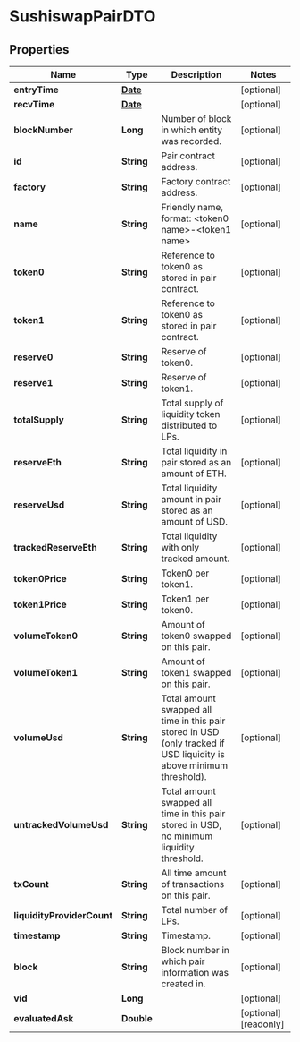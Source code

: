 

# SushiswapPairDTO

## Properties

Name | Type | Description | Notes
------------ | ------------- | ------------- | -------------
**entryTime** | [**Date**](Date.md) |  |  [optional]
**recvTime** | [**Date**](Date.md) |  |  [optional]
**blockNumber** | **Long** | Number of block in which entity was recorded. |  [optional]
**id** | **String** | Pair contract address. |  [optional]
**factory** | **String** | Factory contract address. |  [optional]
**name** | **String** | Friendly name, format: &lt;token0 name&gt;-&lt;token1 name&gt; |  [optional]
**token0** | **String** | Reference to token0 as stored in pair contract. |  [optional]
**token1** | **String** | Reference to token0 as stored in pair contract. |  [optional]
**reserve0** | **String** | Reserve of token0. |  [optional]
**reserve1** | **String** | Reserve of token1. |  [optional]
**totalSupply** | **String** | Total supply of liquidity token distributed to LPs. |  [optional]
**reserveEth** | **String** | Total liquidity in pair stored as an amount of ETH. |  [optional]
**reserveUsd** | **String** | Total liquidity amount in pair stored as an amount of USD. |  [optional]
**trackedReserveEth** | **String** | Total liquidity with only tracked amount. |  [optional]
**token0Price** | **String** | Token0 per token1. |  [optional]
**token1Price** | **String** | Token1 per token0. |  [optional]
**volumeToken0** | **String** | Amount of token0 swapped on this pair. |  [optional]
**volumeToken1** | **String** | Amount of token1 swapped on this pair. |  [optional]
**volumeUsd** | **String** | Total amount swapped all time in this pair stored in USD (only tracked if USD liquidity is above minimum threshold). |  [optional]
**untrackedVolumeUsd** | **String** | Total amount swapped all time in this pair stored in USD, no minimum liquidity threshold. |  [optional]
**txCount** | **String** | All time amount of transactions on this pair. |  [optional]
**liquidityProviderCount** | **String** | Total number of LPs. |  [optional]
**timestamp** | **String** | Timestamp. |  [optional]
**block** | **String** | Block number in which pair information was created in. |  [optional]
**vid** | **Long** |  |  [optional]
**evaluatedAsk** | **Double** |  |  [optional] [readonly]




